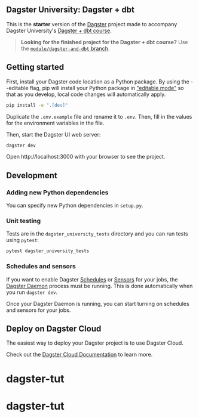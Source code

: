 ## Dagster University: Dagster + dbt

This is the **starter** version of the [Dagster](https://dagster.io/) project made to accompany Dagster University's [Dagster + dbt course](https://courses.dagster.io/courses/dagster-dbt).

> **Looking for the finished project for the Dagster + dbt course?** Use the [`module/dagster-and-dbt` branch](https://github.com/dagster-io/project-dagster-university/tree/module/dagster-and-dbt).

## Getting started

First, install your Dagster code location as a Python package. By using the --editable flag, pip will install your Python package in ["editable mode"](https://pip.pypa.io/en/latest/topics/local-project-installs/#editable-installs) so that as you develop, local code changes will automatically apply.

```bash
pip install -e ".[dev]"
```

Duplicate the `.env.example` file and rename it to `.env`. Then, fill in the values for the environment variables in the file.

Then, start the Dagster UI web server:

```bash
dagster dev
```

Open http://localhost:3000 with your browser to see the project.

## Development

### Adding new Python dependencies

You can specify new Python dependencies in `setup.py`.

### Unit testing

Tests are in the `dagster_university_tests` directory and you can run tests using `pytest`:

```bash
pytest dagster_university_tests
```

### Schedules and sensors

If you want to enable Dagster [Schedules](https://docs.dagster.io/concepts/partitions-schedules-sensors/schedules) or [Sensors](https://docs.dagster.io/concepts/partitions-schedules-sensors/sensors) for your jobs, the [Dagster Daemon](https://docs.dagster.io/deployment/dagster-daemon) process must be running. This is done automatically when you run `dagster dev`.

Once your Dagster Daemon is running, you can start turning on schedules and sensors for your jobs.

## Deploy on Dagster Cloud

The easiest way to deploy your Dagster project is to use Dagster Cloud.

Check out the [Dagster Cloud Documentation](https://docs.dagster.cloud) to learn more.
# dagster-tut
# dagster-tut
